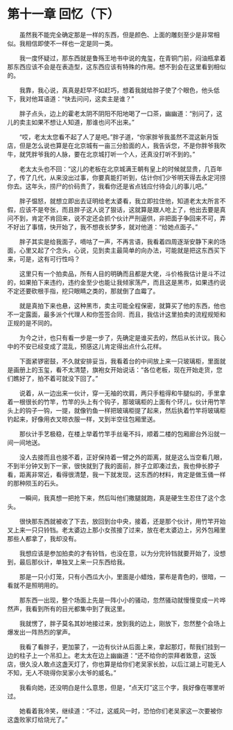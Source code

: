 # 第十一章 回忆（下）


　　虽然我不能完全确定那是一样的东西，但是颜色、上面的雕刻至少是非常相似。我相信即使不一样也一定是同一类。

　　我一度怀疑过，那东西就是鲁殇王地书中说的鬼玺，在青铜门前，闷油瓶拿着那东西应该不会是在表造型，这东西应该有特殊的作用。想不到会在这里看到相似的。

　　我靠，我心说，真真是赶早不如赶巧，想着我就给胖子使了个眼色，他头低下，我对他耳语道：“快去问问，这卖主是谁？”

　　胖子点头，边上的霍老太阴不阴阳不阳地喝了一口茶，幽幽道：“别问了，这儿的卖主如果不想让人知道，那谁也问不出来。”

　　“哎，老太太您看不起了人了是吧。”胖子道，“你家胖爷我虽然不混这新月饭店，但是怎么说也算是在北京城有一亩三分脸面的人，我告诉您，不是你胖爷我吹牛，就凭胖爷我的人脉，要在北京城打听一个人，还真没打听不到的。”

　　老太太头也不回：“这儿的老板在北京城满王朝有皇上的时候就显贵，几百年了，传了几代，从来没出过事，你要真能打听到，估计你们少爷明天得去永定河捞你去。这年头，捞尸的价码贵了，我看你还是省点钱应付待会儿的事儿吧。”

　　胖子愠怒，就想立即出去证明给老太婆看，我立即拉住他，知道老太太所言不假，应该不是夸张，而且胖子这人说了狠话，这就算是跟人呛上了，他出去要是真问不到，肯定不肯回来，说不定还会抓个伙计严刑逼供，非把面子争回来不可，弄不好出了事情，快开始了，我不想夜长梦多，就对他道：“给她点面子。”

　　胖子其实是给我面子，嘀咕了一声，不再言语，我看着四周逐渐安静下来的场面，心里又起了个念头，心说，见到卖主最简单的向办法，可能就是把这东西买下来，可是，这有可行性吗？

　　这里只有一个拍卖品，所有人目的明确而且都是大佬，斗价格我估计是斗不过的，如果拍下来违约，违约金至少也能让我倾家荡产，而且这是黑市，如果违约说不定还要砍根手指，挖只眼睛之类的，那就倒了血霉了。

　　就是真拍下来也悬，这种黑市，卖主可能全程保密，就算买了他的东西，他也不一定露面，最多派个代理人和你签签合同．而且，我估计这里拍卖的流程规矩和正规的是不同的。

　　为今之计，也只有看一步是一步了，先确定是谁买去的，然后从长计议。我心中的不安已经变成了混乱，预感这儿肯定得出点什么花样。

　　下面紧锣密鼓，不久就安排妥当，我看着台的中间放上来一只玻璃柜，里面就是画册上的玉玺，看不太清楚，旗袍女开始说话：“各位老板，现在开始走货，您们瞧好了，拍不着可就没下回了。”

　　说着，从一边出来一伙计，穿一无袖的坎肩，两只手粗得和牛腿似的，手里拿着一根很长的竹竿，竹竿的头上有个钩子，那玻璃柜的上面有个环儿，伙计用竹竿头上的钩子一钩，一提，就像钓鱼一样把玻璃柜提了起来，然后执着竹竿将玻璃柜钓起来，好像用衣叉晾衣服一样，叉到半空往包厢里送。

　　那伙计手艺极稳，在楼上举着竹竿手丝毫不抖，顺着二楼的包厢廊台外沿就一间一间地送。

　　没人去接而且也接不着，正好保持着一臂之外的距离，就是这么当空看几眼，不到半分钟又到下一家，很快就到了我的面前，胖子立即凑过去，我也伸长脖子看，距离非常近，看得很清楚，我一下就发现，这东西的材料，肯定是做玉俑一样的那种陨玉的石头。

　　一瞬间，我真想一把抢下来，然后叫他们撒腿就跑，真是硬生生忍住了这个念头。

　　很快那东西就被收了下去，放回到台中央，接着，还是那个伙计，用竹竿开始叉上来一只只铃铛。老太婆边上那小女孩接了过来，放在老太婆边上，另外包厢里那些人都拿了，我却没有。

　　我想应该是参加拍卖的才有铃铛，也没在意，以为分完铃铛就要开始了，没想到，最后那伙计，单独叉上来一只东西给我。

　　那是一只小灯笼，只有小西瓜大小，里面是小蜡烛，蒙布是青色的，很暗，一看就不是照明用的。

　　那东西一出现，整个场面上先是一阵小小的骚动，忽然骚动就慢慢变成一片哗然声，我看到所有的目光都集中到了我这里。

　　我就愣了，胖子莫名其妙地接过来，放到我的边上，刚放下，忽然整个会场上爆发出一阵热烈的掌声。

　　我看了看胖子，更加蒙了，一边有伙计从后面上来，拿起那灯，帮我们挂到一边的柱子上一个吊扣上。老太太在边上幽幽道：“还不给你的崇拜者致意，这饭店，很久没人敢点这盏天灯了，你也算是给你们老吴家长脸，以后江湖上可能无人不知，无人不晓得你吴家小太爷的威名。”

　　我看向她，还没明白是什么意思，但是，“点天灯”这三个字，我好像在哪里听过。

　　她看着我冷笑，继续道：“不过，这威风一时，恐怕你们老吴家这一次要被你这盏败家灯给烧光了。”

